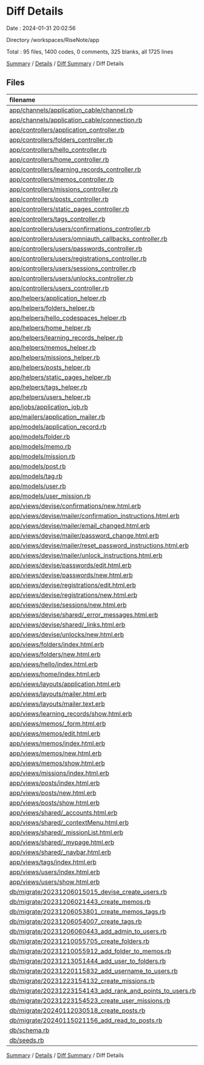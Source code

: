 # Diff Details

Date : 2024-01-31 20:02:56

Directory /workspaces/RiseNote/app

Total : 95 files,  1400 codes, 0 comments, 325 blanks, all 1725 lines

[Summary](results.md) / [Details](details.md) / [Diff Summary](diff.md) / Diff Details

## Files
| filename | language | code | comment | blank | total |
| :--- | :--- | ---: | ---: | ---: | ---: |
| [app/channels/application_cable/channel.rb](/app/channels/application_cable/channel.rb) | Ruby | 4 | 0 | 1 | 5 |
| [app/channels/application_cable/connection.rb](/app/channels/application_cable/connection.rb) | Ruby | 4 | 0 | 1 | 5 |
| [app/controllers/application_controller.rb](/app/controllers/application_controller.rb) | Ruby | 20 | 0 | 6 | 26 |
| [app/controllers/folders_controller.rb](/app/controllers/folders_controller.rb) | Ruby | 50 | 0 | 10 | 60 |
| [app/controllers/hello_controller.rb](/app/controllers/hello_controller.rb) | Ruby | 4 | 0 | 1 | 5 |
| [app/controllers/home_controller.rb](/app/controllers/home_controller.rb) | Ruby | 4 | 0 | 1 | 5 |
| [app/controllers/learning_records_controller.rb](/app/controllers/learning_records_controller.rb) | Ruby | 14 | 0 | 3 | 17 |
| [app/controllers/memos_controller.rb](/app/controllers/memos_controller.rb) | Ruby | 64 | 0 | 17 | 81 |
| [app/controllers/missions_controller.rb](/app/controllers/missions_controller.rb) | Ruby | 7 | 0 | 1 | 8 |
| [app/controllers/posts_controller.rb](/app/controllers/posts_controller.rb) | Ruby | 32 | 0 | 9 | 41 |
| [app/controllers/static_pages_controller.rb](/app/controllers/static_pages_controller.rb) | Ruby | 8 | 0 | 3 | 11 |
| [app/controllers/tags_controller.rb](/app/controllers/tags_controller.rb) | Ruby | 30 | 0 | 6 | 36 |
| [app/controllers/users/confirmations_controller.rb](/app/controllers/users/confirmations_controller.rb) | Ruby | 24 | 0 | 7 | 31 |
| [app/controllers/users/omniauth_callbacks_controller.rb](/app/controllers/users/omniauth_callbacks_controller.rb) | Ruby | 23 | 0 | 8 | 31 |
| [app/controllers/users/passwords_controller.rb](/app/controllers/users/passwords_controller.rb) | Ruby | 27 | 0 | 8 | 35 |
| [app/controllers/users/registrations_controller.rb](/app/controllers/users/registrations_controller.rb) | Ruby | 56 | 0 | 15 | 71 |
| [app/controllers/users/sessions_controller.rb](/app/controllers/users/sessions_controller.rb) | Ruby | 30 | 0 | 8 | 38 |
| [app/controllers/users/unlocks_controller.rb](/app/controllers/users/unlocks_controller.rb) | Ruby | 24 | 0 | 7 | 31 |
| [app/controllers/users_controller.rb](/app/controllers/users_controller.rb) | Ruby | 21 | 0 | 7 | 28 |
| [app/helpers/application_helper.rb](/app/helpers/application_helper.rb) | Ruby | 2 | 0 | 1 | 3 |
| [app/helpers/folders_helper.rb](/app/helpers/folders_helper.rb) | Ruby | 2 | 0 | 1 | 3 |
| [app/helpers/hello_codespaces_helper.rb](/app/helpers/hello_codespaces_helper.rb) | Ruby | 2 | 0 | 1 | 3 |
| [app/helpers/home_helper.rb](/app/helpers/home_helper.rb) | Ruby | 2 | 0 | 1 | 3 |
| [app/helpers/learning_records_helper.rb](/app/helpers/learning_records_helper.rb) | Ruby | 2 | 0 | 1 | 3 |
| [app/helpers/memos_helper.rb](/app/helpers/memos_helper.rb) | Ruby | 2 | 0 | 1 | 3 |
| [app/helpers/missions_helper.rb](/app/helpers/missions_helper.rb) | Ruby | 2 | 0 | 1 | 3 |
| [app/helpers/posts_helper.rb](/app/helpers/posts_helper.rb) | Ruby | 2 | 0 | 1 | 3 |
| [app/helpers/static_pages_helper.rb](/app/helpers/static_pages_helper.rb) | Ruby | 2 | 0 | 1 | 3 |
| [app/helpers/tags_helper.rb](/app/helpers/tags_helper.rb) | Ruby | 2 | 0 | 1 | 3 |
| [app/helpers/users_helper.rb](/app/helpers/users_helper.rb) | Ruby | 2 | 0 | 1 | 3 |
| [app/jobs/application_job.rb](/app/jobs/application_job.rb) | Ruby | 6 | 0 | 2 | 8 |
| [app/mailers/application_mailer.rb](/app/mailers/application_mailer.rb) | Ruby | 4 | 0 | 1 | 5 |
| [app/models/application_record.rb](/app/models/application_record.rb) | Ruby | 3 | 0 | 1 | 4 |
| [app/models/folder.rb](/app/models/folder.rb) | Ruby | 8 | 0 | 2 | 10 |
| [app/models/memo.rb](/app/models/memo.rb) | Ruby | 5 | 0 | 2 | 7 |
| [app/models/mission.rb](/app/models/mission.rb) | Ruby | 4 | 0 | 1 | 5 |
| [app/models/post.rb](/app/models/post.rb) | Ruby | 6 | 0 | 2 | 8 |
| [app/models/tag.rb](/app/models/tag.rb) | Ruby | 3 | 0 | 2 | 5 |
| [app/models/user.rb](/app/models/user.rb) | Ruby | 60 | 0 | 21 | 81 |
| [app/models/user_mission.rb](/app/models/user_mission.rb) | Ruby | 6 | 0 | 2 | 8 |
| [app/views/devise/confirmations/new.html.erb](/app/views/devise/confirmations/new.html.erb) | erb | 12 | 0 | 5 | 17 |
| [app/views/devise/mailer/confirmation_instructions.html.erb](/app/views/devise/mailer/confirmation_instructions.html.erb) | erb | 3 | 0 | 3 | 6 |
| [app/views/devise/mailer/email_changed.html.erb](/app/views/devise/mailer/email_changed.html.erb) | erb | 6 | 0 | 2 | 8 |
| [app/views/devise/mailer/password_change.html.erb](/app/views/devise/mailer/password_change.html.erb) | erb | 2 | 0 | 2 | 4 |
| [app/views/devise/mailer/reset_password_instructions.html.erb](/app/views/devise/mailer/reset_password_instructions.html.erb) | erb | 5 | 0 | 4 | 9 |
| [app/views/devise/mailer/unlock_instructions.html.erb](/app/views/devise/mailer/unlock_instructions.html.erb) | erb | 4 | 0 | 4 | 8 |
| [app/views/devise/passwords/edit.html.erb](/app/views/devise/passwords/edit.html.erb) | erb | 20 | 0 | 6 | 26 |
| [app/views/devise/passwords/new.html.erb](/app/views/devise/passwords/new.html.erb) | erb | 12 | 0 | 5 | 17 |
| [app/views/devise/registrations/edit.html.erb](/app/views/devise/registrations/edit.html.erb) | erb | 30 | 0 | 8 | 38 |
| [app/views/devise/registrations/new.html.erb](/app/views/devise/registrations/new.html.erb) | erb | 59 | 0 | 15 | 74 |
| [app/views/devise/sessions/new.html.erb](/app/views/devise/sessions/new.html.erb) | erb | 28 | 0 | 8 | 36 |
| [app/views/devise/shared/_error_messages.html.erb](/app/views/devise/shared/_error_messages.html.erb) | erb | 15 | 0 | 1 | 16 |
| [app/views/devise/shared/_links.html.erb](/app/views/devise/shared/_links.html.erb) | erb | 20 | 0 | 6 | 26 |
| [app/views/devise/unlocks/new.html.erb](/app/views/devise/unlocks/new.html.erb) | erb | 12 | 0 | 5 | 17 |
| [app/views/folders/index.html.erb](/app/views/folders/index.html.erb) | erb | 70 | 0 | 11 | 81 |
| [app/views/folders/new.html.erb](/app/views/folders/new.html.erb) | erb | 0 | 0 | 1 | 1 |
| [app/views/hello/index.html.erb](/app/views/hello/index.html.erb) | erb | 1 | 0 | 1 | 2 |
| [app/views/home/index.html.erb](/app/views/home/index.html.erb) | erb | 80 | 0 | 7 | 87 |
| [app/views/layouts/application.html.erb](/app/views/layouts/application.html.erb) | erb | 39 | 0 | 8 | 47 |
| [app/views/layouts/mailer.html.erb](/app/views/layouts/mailer.html.erb) | erb | 12 | 0 | 2 | 14 |
| [app/views/layouts/mailer.text.erb](/app/views/layouts/mailer.text.erb) | erb | 1 | 0 | 1 | 2 |
| [app/views/learning_records/show.html.erb](/app/views/learning_records/show.html.erb) | erb | 5 | 0 | 7 | 12 |
| [app/views/memos/_form.html.erb](/app/views/memos/_form.html.erb) | erb | 54 | 0 | 11 | 65 |
| [app/views/memos/edit.html.erb](/app/views/memos/edit.html.erb) | erb | 1 | 0 | 0 | 1 |
| [app/views/memos/index.html.erb](/app/views/memos/index.html.erb) | erb | 57 | 0 | 9 | 66 |
| [app/views/memos/new.html.erb](/app/views/memos/new.html.erb) | erb | 1 | 0 | 0 | 1 |
| [app/views/memos/show.html.erb](/app/views/memos/show.html.erb) | erb | 13 | 0 | 3 | 16 |
| [app/views/missions/index.html.erb](/app/views/missions/index.html.erb) | erb | 25 | 0 | 2 | 27 |
| [app/views/posts/index.html.erb](/app/views/posts/index.html.erb) | erb | 69 | 0 | 5 | 74 |
| [app/views/posts/new.html.erb](/app/views/posts/new.html.erb) | erb | 55 | 0 | 12 | 67 |
| [app/views/posts/show.html.erb](/app/views/posts/show.html.erb) | erb | 67 | 0 | 9 | 76 |
| [app/views/shared/_accounts.html.erb](/app/views/shared/_accounts.html.erb) | erb | 5 | 0 | 0 | 5 |
| [app/views/shared/_contextMenu.html.erb](/app/views/shared/_contextMenu.html.erb) | erb | 11 | 0 | 1 | 12 |
| [app/views/shared/_missionList.html.erb](/app/views/shared/_missionList.html.erb) | erb | 29 | 0 | 2 | 31 |
| [app/views/shared/_mypage.html.erb](/app/views/shared/_mypage.html.erb) | erb | 27 | 0 | 1 | 28 |
| [app/views/shared/_navbar.html.erb](/app/views/shared/_navbar.html.erb) | erb | 49 | 0 | 10 | 59 |
| [app/views/tags/index.html.erb](/app/views/tags/index.html.erb) | erb | 46 | 0 | 4 | 50 |
| [app/views/users/index.html.erb](/app/views/users/index.html.erb) | erb | 52 | 0 | 8 | 60 |
| [app/views/users/show.html.erb](/app/views/users/show.html.erb) | erb | 59 | 0 | 11 | 70 |
| [db/migrate/20231206015015_devise_create_users.rb](/db/migrate/20231206015015_devise_create_users.rb) | Ruby | -35 | 0 | -10 | -45 |
| [db/migrate/20231206021443_create_memos.rb](/db/migrate/20231206021443_create_memos.rb) | Ruby | -10 | 0 | -2 | -12 |
| [db/migrate/20231206053801_create_memos_tags.rb](/db/migrate/20231206053801_create_memos_tags.rb) | Ruby | -9 | 0 | -2 | -11 |
| [db/migrate/20231206054007_create_tags.rb](/db/migrate/20231206054007_create_tags.rb) | Ruby | -8 | 0 | -2 | -10 |
| [db/migrate/20231206060443_add_admin_to_users.rb](/db/migrate/20231206060443_add_admin_to_users.rb) | Ruby | -5 | 0 | -1 | -6 |
| [db/migrate/20231210055705_create_folders.rb](/db/migrate/20231210055705_create_folders.rb) | Ruby | -8 | 0 | -2 | -10 |
| [db/migrate/20231210055912_add_folder_to_memos.rb](/db/migrate/20231210055912_add_folder_to_memos.rb) | Ruby | -5 | 0 | -1 | -6 |
| [db/migrate/20231213051444_add_user_to_folders.rb](/db/migrate/20231213051444_add_user_to_folders.rb) | Ruby | -5 | 0 | -1 | -6 |
| [db/migrate/20231220115832_add_username_to_users.rb](/db/migrate/20231220115832_add_username_to_users.rb) | Ruby | -5 | 0 | -1 | -6 |
| [db/migrate/20231223154132_create_missions.rb](/db/migrate/20231223154132_create_missions.rb) | Ruby | -11 | 0 | -2 | -13 |
| [db/migrate/20231223154143_add_rank_and_points_to_users.rb](/db/migrate/20231223154143_add_rank_and_points_to_users.rb) | Ruby | -6 | 0 | -1 | -7 |
| [db/migrate/20231223154523_create_user_missions.rb](/db/migrate/20231223154523_create_user_missions.rb) | Ruby | -10 | 0 | -2 | -12 |
| [db/migrate/20240112030518_create_posts.rb](/db/migrate/20240112030518_create_posts.rb) | Ruby | -10 | 0 | -2 | -12 |
| [db/migrate/20240115021156_add_read_to_posts.rb](/db/migrate/20240115021156_add_read_to_posts.rb) | Ruby | -5 | 0 | -1 | -6 |
| [db/schema.rb](/db/schema.rb) | Ruby | -90 | 0 | -10 | -100 |
| [db/seeds.rb](/db/seeds.rb) | Ruby | -7 | 0 | -1 | -8 |

[Summary](results.md) / [Details](details.md) / [Diff Summary](diff.md) / Diff Details